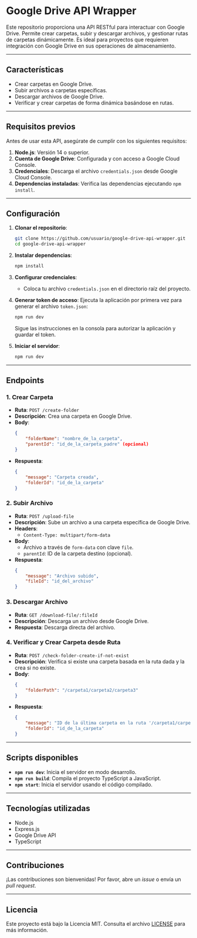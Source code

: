 # Google Drive API Wrapper

Este repositorio proporciona una API RESTful para interactuar con Google Drive. Permite crear carpetas, subir y descargar archivos, y gestionar rutas de carpetas dinámicamente. Es ideal para proyectos que requieren integración con Google Drive en sus operaciones de almacenamiento.

---

## Características

- Crear carpetas en Google Drive.
- Subir archivos a carpetas específicas.
- Descargar archivos de Google Drive.
- Verificar y crear carpetas de forma dinámica basándose en rutas.

---

## Requisitos previos

Antes de usar esta API, asegúrate de cumplir con los siguientes requisitos:

1. **Node.js**: Versión 14 o superior.
2. **Cuenta de Google Drive**: Configurada y con acceso a Google Cloud Console.
3. **Credenciales**: Descarga el archivo `credentials.json` desde Google Cloud Console.
4. **Dependencias instaladas**: Verifica las dependencias ejecutando `npm install`.

---

## Configuración

1. **Clonar el repositorio**:
   ```bash
   git clone https://github.com/usuario/google-drive-api-wrapper.git
   cd google-drive-api-wrapper
   ```

2. **Instalar dependencias**:
   ```bash
   npm install
   ```

3. **Configurar credenciales**:
   - Coloca tu archivo `credentials.json` en el directorio raíz del proyecto.

4. **Generar token de acceso**:
   Ejecuta la aplicación por primera vez para generar el archivo `token.json`:
   ```bash
   npm run dev
   ```
   Sigue las instrucciones en la consola para autorizar la aplicación y guardar el token.

5. **Iniciar el servidor**:
   ```bash
   npm run dev
   ```

---

## Endpoints

### 1. Crear Carpeta

- **Ruta**: `POST /create-folder`
- **Descripción**: Crea una carpeta en Google Drive.
- **Body**:
  ```json
  {
      "folderName": "nombre_de_la_carpeta",
      "parentId": "id_de_la_carpeta_padre" (opcional)
  }
  ```
- **Respuesta**:
  ```json
  {
      "message": "Carpeta creada",
      "folderId": "id_de_la_carpeta"
  }
  ```

### 2. Subir Archivo

- **Ruta**: `POST /upload-file`
- **Descripción**: Sube un archivo a una carpeta específica de Google Drive.
- **Headers**:
  - `Content-Type: multipart/form-data`
- **Body**:
  - Archivo a través de `form-data` con clave `file`.
  - `parentId`: ID de la carpeta destino (opcional).
- **Respuesta**:
  ```json
  {
      "message": "Archivo subido",
      "fileId": "id_del_archivo"
  }
  ```

### 3. Descargar Archivo

- **Ruta**: `GET /download-file/:fileId`
- **Descripción**: Descarga un archivo desde Google Drive.
- **Respuesta**: Descarga directa del archivo.

### 4. Verificar y Crear Carpeta desde Ruta

- **Ruta**: `POST /check-folder-create-if-not-exist`
- **Descripción**: Verifica si existe una carpeta basada en la ruta dada y la crea si no existe.
- **Body**:
  ```json
  {
      "folderPath": "/carpeta1/carpeta2/carpeta3"
  }
  ```
- **Respuesta**:
  ```json
  {
      "message": "ID de la última carpeta en la ruta '/carpeta1/carpeta2/carpeta3'",
      "folderId": "id_de_la_carpeta"
  }
  ```

---

## Scripts disponibles

- **`npm run dev`**: Inicia el servidor en modo desarrollo.
- **`npm run build`**: Compila el proyecto TypeScript a JavaScript.
- **`npm start`**: Inicia el servidor usando el código compilado.

---

## Tecnologías utilizadas

- Node.js
- Express.js
- Google Drive API
- TypeScript

---

## Contribuciones

¡Las contribuciones son bienvenidas! Por favor, abre un *issue* o envía un *pull request*.

---

## Licencia

Este proyecto está bajo la Licencia MIT. Consulta el archivo [LICENSE](LICENSE) para más información.

